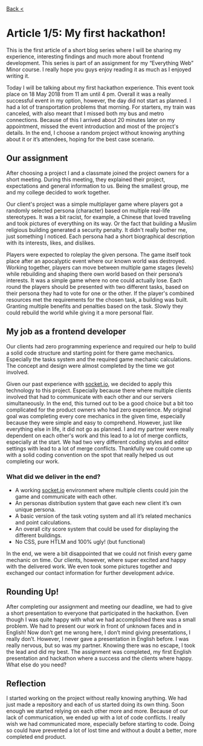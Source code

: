 [Back <](../README.md)

# Article 1/5: My first hackathon!

This is the first article of a short blog series where I will be sharing my experience, interesting findings and much more about frontend development. This series is part of an assignment for my “Everything Web” Minor course. I really hope you guys enjoy reading it as much as I enjoyed writing it.

Today I will be talking about my first hackathon experience. This event took place on 18 May 2018 from 11 am until 4 pm. Overall it was a really successful event in my option, however, the day did not start as planned. I had a lot of transportation problems that morning. For starters, my train was canceled, with also meant that I missed both my bus and metro connections. Because of this I arrived about 20 minutes later on my appointment, missed the event introduction and most of the project's details. In the end, I choose a random project without knowing anything about it or it’s attendees, hoping for the best case scenario.

## Our assignment

After choosing a project I and a classmate joined the project owners for a short meeting. During this meeting, they explained their project, expectations and general information to us. Being the smallest group, me and my college decided to work together.

Our client's project was a simple multiplayer game where players got a randomly selected persona (character) based on multiple real-life stereotypes. It was a bit racist, for example, a Chinese that loved traveling and took pictures of everything on its way. Or the fact that building a Muslim religious building generated a security penalty. It didn't really bother me, just something I noticed. Each persona had a short biographical description with its interests, likes, and dislikes.

Players were expected to roleplay the given persona. The game itself took place after an apocalyptic event where our known world was destroyed. Working together, players can move between multiple game stages (levels) while rebuilding and shaping there own world based on their persona’s interests. It was a simple game where no one could actually lose. Each round the players should be presented with two different tasks, based on their persona they had to vote for one or the other. If the player's combined resources met the requirements for the chosen task, a building was built. Granting multiple benefits and penalties based on the task. Slowly they could rebuild the world while giving it a more personal flair.

## My job as a frontend developer

Our clients had zero programming experience and required our help to build a solid code structure and starting point for there game mechanics. Especially the tasks system and the required game mechanic calculations. The concept and design were almost completed by the time we got involved.

Given our past experience with [socket.io](http://socket.io), we decided to apply this technology to this project. Especially because there where multiple clients involved that had to communicate with each other and our servers simultaneously. In the end, this turned out to be a good choice but a bit too complicated for the product owners who had zero experience. My original goal was completing every core mechanics in the given time, especially because they were simple and easy to comprehend. However, just like everything else in life, it did not go as planned. I and my partner were really dependent on each other's work and this lead to a lot of merge conflicts, especially at the start. We had two very different coding styles and editor settings with lead to a lot of merge conflicts. Thankfully we could come up with a solid coding convention on the spot that really helped us out completing our work.

### What did we deliver in the end?

- A working [socket.io](http://socket.io) environment where multiple clients could join the game and communicate with each other.
- An personas distribution system that gave each new client it’s own unique persona.
- A basic version of the task voting system and all it’s related mechanics and point calculations.
- An overall city score system that could be used for displaying the different buildings.
- No CSS, pure HTLM and 100% ugly! (but functional)

In the end, we were a bit disappointed that we could not finish every game mechanic on time. Our clients, however, where super excited and happy with the delivered work. We even took some pictures together and exchanged our contact information for further development advice.

## Rounding Up!

After completing our assignment and meeting our deadline, we had to give a short presentation to everyone that participated in the hackathon. Even though I was quite happy with what we had accomplished there was a small problem. We had to present our work in front of unknown faces and in English! Now don’t get me wrong here, I don’t mind giving presentations, I really don’t. However, I never gave a presentation in English before. I was really nervous, but so was my partner. Knowing there was no escape, I took the lead and did my best. The assignment was completed, my first English presentation and hackathon where a success and the clients where happy. What else do you need?

## Reflection

I started working on the project without really knowing anything. We had just made a repository and each of us started doing its own thing. Soon enough we started relying on each other more and more. Because of our lack of communication, we ended up with a lot of code conflicts. I really wish we had communicated more, especially before starting to code. Doing so could have prevented a lot of lost time and without a doubt a better, more completed end product.
